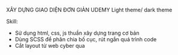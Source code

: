 XÂY DỰNG GIAO DIỆN ĐƠN GIẢN UDEMY
Light theme/ dark theme

Skill:
- Sử dụng html, css, js thuần xây dựng trang cơ bản
- Dùng SCSS để phân chia bố cục, rút ngắn quá trình code
- Cắt layout từ web cyber qua
